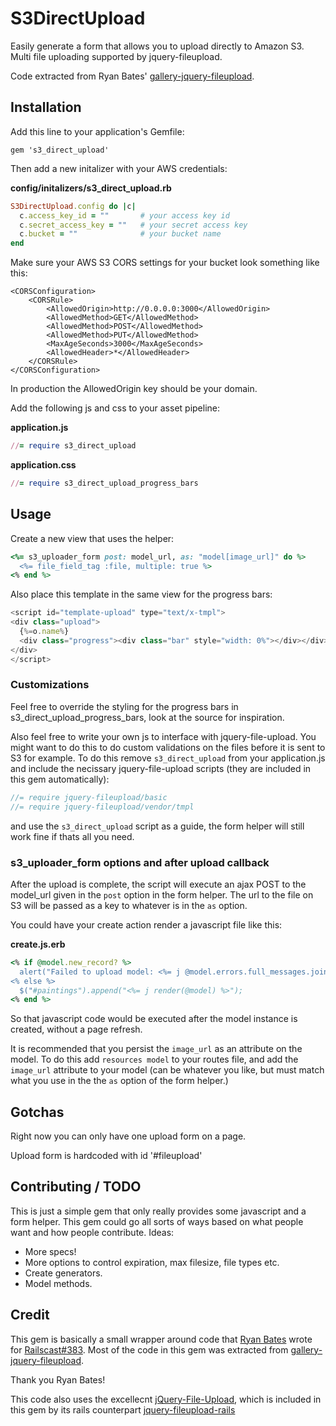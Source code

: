 # S3DirectUpload

Easily generate a form that allows you to upload directly to Amazon S3.
Multi file uploading supported by jquery-fileupload. 

Code extracted from Ryan Bates' [gallery-jquery-fileupload](https://github.com/railscasts/383-uploading-to-amazon-s3/tree/master/gallery-jquery-fileupload).

## Installation

Add this line to your application's Gemfile:

    gem 's3_direct_upload'

Then add a new initalizer with your AWS credentials:

**config/initalizers/s3_direct_upload.rb**
```ruby
S3DirectUpload.config do |c|
  c.access_key_id = ""       # your access key id
  c.secret_access_key = ""   # your secret access key
  c.bucket = ""              # your bucket name
end
```

Make sure your AWS S3 CORS settings for your bucket look something like this:
```
<CORSConfiguration>
    <CORSRule>
        <AllowedOrigin>http://0.0.0.0:3000</AllowedOrigin>
        <AllowedMethod>GET</AllowedMethod>
        <AllowedMethod>POST</AllowedMethod>
        <AllowedMethod>PUT</AllowedMethod>
        <MaxAgeSeconds>3000</MaxAgeSeconds>
        <AllowedHeader>*</AllowedHeader>
    </CORSRule>
</CORSConfiguration>
```
In production the AllowedOrigin key should be your domain.

Add the following js and css to your asset pipeline:

**application.js**
```ruby
//= require s3_direct_upload
```

**application.css**
```ruby
//= require s3_direct_upload_progress_bars
```

## Usage

Create a new view that uses the helper:
```ruby
<%= s3_uploader_form post: model_url, as: "model[image_url]" do %>
  <%= file_field_tag :file, multiple: true %>
<% end %>
```

Also place this template in the same view for the progress bars:
```javascript
<script id="template-upload" type="text/x-tmpl">
<div class="upload">
  {%=o.name%}
  <div class="progress"><div class="bar" style="width: 0%"></div></div>
</div>
</script>
```

### Customizations
Feel free to override the styling for the progress bars in s3_direct_upload_progress_bars, look at the source for inspiration.

Also feel free to write your own js to interface with jquery-file-upload. You might want to do this to do custom validations on the files before it is sent to S3 for example.
To do this remove `s3_direct_upload` from your application.js and include the necissary jquery-file-upload scripts (they are included in this gem automatically):
```javascript
//= require jquery-fileupload/basic
//= require jquery-fileupload/vendor/tmpl
```
and use the `s3_direct_upload` script as a guide, the form helper will still work fine if thats all you need.

### s3_uploader_form options and after upload callback
After the upload is complete, the script will execute an ajax POST to the model_url given in the `post` option in the form helper. 
The url to the file on S3 will be passed as a key to whatever is in the `as` option.

You could have your create action render a javascript file like this:

**create.js.erb**
```ruby
<% if @model.new_record? %>
  alert("Failed to upload model: <%= j @model.errors.full_messages.join(', ').html_safe %>");
<% else %>
  $("#paintings").append("<%= j render(@model) %>");
<% end %>
```
So that javascript code would be executed after the model instance is created, without a page refresh.

It is recommended that you persist the `image_url` as an attribute on the model. To do this add `resources model` to your routes file, and add the `image_url` attribute to your model (can be whatever you like, but must match what you use in the the `as` option of the form helper.)


## Gotchas

Right now you can only have one upload form on a page.

Upload form is hardcoded with id '#fileupload'


## Contributing / TODO

This is just a simple gem that only really provides some javascript and a form helper. 
This gem could go all sorts of ways based on what people want and how people contribute. 
Ideas:
* More specs! 
* More options to control expiration, max filesize, file types etc.
* Create generators.
* Model methods.

## Credit

This gem is basically a small wrapper around code that [Ryan Bates](http://github.com/rbates) wrote for [Railscast#383](http://railscasts.com/episodes/383-uploading-to-amazon-s3). Most of the code in this gem was extracted from [gallery-jquery-fileupload](https://github.com/railscasts/383-uploading-to-amazon-s3/tree/master/gallery-jquery-fileupload). 

Thank you Ryan Bates!

This code also uses the excellecnt [jQuery-File-Upload](https://github.com/blueimp/jQuery-File-Upload), which is included in this gem by its rails counterpart [jquery-fileupload-rails](https://github.com/tors/jquery-fileupload-rails)
